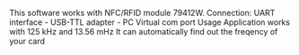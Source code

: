 This software works with NFC/RFID module 79412W.
Connection:
UART interface - USB-TTL adapter - PC Virtual com port
Usage
Application works with 125 kHz and 13.56 mHz
It can automatically find out the freqency of your card